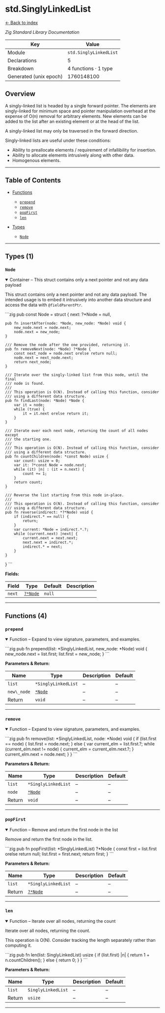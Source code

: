 # std.SinglyLinkedList

[← Back to index](index.md)

*Zig Standard Library Documentation*

| Key | Value |
| --- | --- |
| Module | `std.SinglyLinkedList` |
| Declarations | 5 |
| Breakdown | 4 functions · 1 type |
| Generated (unix epoch) | 1760148100 |

## Overview

A singly-linked list is headed by a single forward pointer. The elements
are singly-linked for minimum space and pointer manipulation overhead at
the expense of O(n) removal for arbitrary elements. New elements can be
added to the list after an existing element or at the head of the list.

A singly-linked list may only be traversed in the forward direction.

Singly-linked lists are useful under these conditions:
* Ability to preallocate elements / requirement of infallibility for
  insertion.
* Ability to allocate elements intrusively along with other data.
* Homogenous elements.

---

## Table of Contents

- [Functions](#functions)
  - [`prepend`](#fn-prepend)
  - [`remove`](#fn-remove)
  - [`popFirst`](#fn-popfirst)
  - [`len`](#fn-len)

- [Types](#types)
  - [`Node`](#type-node)

---

## Types (1)

### <a id="type-node"></a>`Node`

<details class="declaration-card" open>
<summary>Container – This struct contains only a next pointer and not any data payload</summary>

This struct contains only a next pointer and not any data payload. The
intended usage is to embed it intrusively into another data structure and
access the data with `@fieldParentPtr`.

\`\`\`zig
pub const Node = struct {
    next: ?*Node = null,

    pub fn insertAfter(node: *Node, new_node: *Node) void {
        new_node.next = node.next;
        node.next = new_node;
    }

    /// Remove the node after the one provided, returning it.
    pub fn removeNext(node: *Node) ?*Node {
        const next_node = node.next orelse return null;
        node.next = next_node.next;
        return next_node;
    }

    /// Iterate over the singly-linked list from this node, until the final
    /// node is found.
    ///
    /// This operation is O(N). Instead of calling this function, consider
    /// using a different data structure.
    pub fn findLast(node: *Node) *Node {
        var it = node;
        while (true) {
            it = it.next orelse return it;
        }
    }

    /// Iterate over each next node, returning the count of all nodes except
    /// the starting one.
    ///
    /// This operation is O(N). Instead of calling this function, consider
    /// using a different data structure.
    pub fn countChildren(node: *const Node) usize {
        var count: usize = 0;
        var it: ?*const Node = node.next;
        while (it) |n| : (it = n.next) {
            count += 1;
        }
        return count;
    }

    /// Reverse the list starting from this node in-place.
    ///
    /// This operation is O(N). Instead of calling this function, consider
    /// using a different data structure.
    pub fn reverse(indirect: *?*Node) void {
        if (indirect.* == null) {
            return;
        }
        var current: *Node = indirect.*.?;
        while (current.next) |next| {
            current.next = next.next;
            next.next = indirect.*;
            indirect.* = next;
        }
    }
}
\`\`\`

**Fields:**

| Field | Type | Default | Description |
|-------|------|---------|-------------|
| `next` | [`?*Node`](#type-node) | `null` | |

</details>

---

## Functions (4)

### <a id="fn-prepend"></a>`prepend`

<details class="declaration-card" open>
<summary>Function – Expand to view signature, parameters, and examples.</summary>

\`\`\`zig
pub fn prepend(list: *SinglyLinkedList, new_node: *Node) void {
    new_node.next = list.first;
    list.first = new_node;
}
\`\`\`

**Parameters & Return:**

| Name | Type | Description | Default |
|------|------|-------------|---------|
| `list` | `*SinglyLinkedList` | – | – |
| `new\_node` | [`*Node`](#type-node) | – | – |
| Return | `void` | – | – |

</details>

---

### <a id="fn-remove"></a>`remove`

<details class="declaration-card" open>
<summary>Function – Expand to view signature, parameters, and examples.</summary>

\`\`\`zig
pub fn remove(list: *SinglyLinkedList, node: *Node) void {
    if (list.first == node) {
        list.first = node.next;
    } else {
        var current_elm = list.first.?;
        while (current_elm.next != node) {
            current_elm = current_elm.next.?;
        }
        current_elm.next = node.next;
    }
}
\`\`\`

**Parameters & Return:**

| Name | Type | Description | Default |
|------|------|-------------|---------|
| `list` | `*SinglyLinkedList` | – | – |
| `node` | [`*Node`](#type-node) | – | – |
| Return | `void` | – | – |

</details>

---

### <a id="fn-popfirst"></a>`popFirst`

<details class="declaration-card" open>
<summary>Function – Remove and return the first node in the list</summary>

Remove and return the first node in the list.

\`\`\`zig
pub fn popFirst(list: *SinglyLinkedList) ?*Node {
    const first = list.first orelse return null;
    list.first = first.next;
    return first;
}
\`\`\`

**Parameters & Return:**

| Name | Type | Description | Default |
|------|------|-------------|---------|
| `list` | `*SinglyLinkedList` | – | – |
| Return | [`?*Node`](#type-node) | – | – |

</details>

---

### <a id="fn-len"></a>`len`

<details class="declaration-card" open>
<summary>Function – Iterate over all nodes, returning the count</summary>

Iterate over all nodes, returning the count.

This operation is O(N). Consider tracking the length separately rather than
computing it.

\`\`\`zig
pub fn len(list: SinglyLinkedList) usize {
    if (list.first) |n| {
        return 1 + n.countChildren();
    } else {
        return 0;
    }
}
\`\`\`

**Parameters & Return:**

| Name | Type | Description | Default |
|------|------|-------------|---------|
| `list` | `SinglyLinkedList` | – | – |
| Return | `usize` | – | – |

</details>

---
